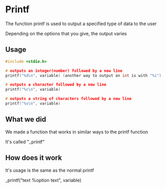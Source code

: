 # Printf

The function printf is used to output a specified type of data to the user

Depending on the options that you give, the output varies

## Usage

```C
#include <stdio.h>

# outputs an integer(number) followed by a new line
printf("%d\n", variable) (another way to output an int is with "%i")

# outputs a character followed by a new line
printf("%c\n", variable)

# outputs a string of characters followed by a new line
printf("%s\n", variable)
```

## What we did

We made a function that works in similar ways to the printf function

It's called "_printf"

## How does it work

It's usage is the same as the normal printf

_printf("text %option text", variable)
